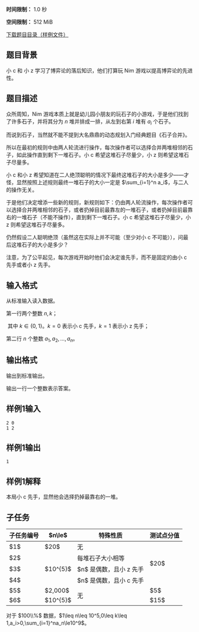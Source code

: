 


**时间限制：** 1.0 秒 


**空间限制：** 512 MiB

[下载题目目录（样例文件）](examples/CSP202203-5.zip)




## 题目背景

小 c 和 小 z 学习了博弈论的落后知识，他们打算玩 Nim 游戏以提高博弈论的先进性。

## 题目描述

众所周知，Nim 游戏本质上就是幼儿园小朋友的玩石子的小游戏，于是他们找到了许多石子，并将其分为 $n$ 堆并排成一排，从左到右第 $i$ 堆有 $a_i$ 个石子。

而说到石子，当然就不能不提到大名鼎鼎的动态规划入门经典题目《石子合并》。

所以在最初的规则中由两人轮流进行操作，每次操作者可以选择合并两堆相邻的石子，如此操作直到剩下一堆石子。小 c 希望这堆石子尽量少，小 z 则希望这堆石子尽量多。

小 c 和小 z 希望知道在二人绝顶聪明的情况下最终这堆石子的大小是多少——才怪，显然按照上述规则最终一堆石子的大小一定是 $\sum_{i=1}^n a_i$，与二人的操作无关。

于是他们决定增添一些新的规则，新规则如下：仍由两人轮流操作，每次操作者可以选择合并两堆相邻的石子，或者扔掉目前最靠左的一堆石子，或者扔掉目前最靠右的一堆石子（不能不操作），直到剩下一堆石子。小 c 希望这堆石子尽量少，小 z 则希望这堆石子尽量多。

仍然假设二人聪明绝顶（虽然这在实际上并不可能（至少对小 c 不可能）），问最后这堆石子的大小是多少？

注意，为了公平起见，每次游戏开始时他们会决定谁先手，而不是固定的由小 c 先手或者小 z 先手。

## 输入格式

从标准输入读入数据。

第一行两个整数 $n,k$；

​	其中 $k\in\{0,1\}$。$k=0$ 表示小 c 先手，$k=1$ 表示小 z 先手；

第二行 $n$ 个整数 $a_1,a_2,\dots,a_n$。

## 输出格式

输出到标准输出。

输出一行一个整数表示答案。








## 样例1输入

```plain
2 0
1 2
```



## 样例1输出

```plain
1
```


## 样例1解释

本局小 c 先手，显然他会选择扔掉最靠右的一堆。

## 子任务

 
	


<table class="table table-bordered"><thead><tr><th rowspan="1">子任务编号</th><th rowspan="1">$n\le$</th><th rowspan="1">特殊性质</th><th rowspan="1">测试点分值</th></tr></thead><tbody><tr><td rowspan="1">$1$</td><td rowspan="1">$20$</td><td rowspan="1">无</td><td rowspan="4">$20$</td></tr><tr><td rowspan="1">$2$</td><td rowspan="3">$10^{5}$</td><td rowspan="1">每堆石子大小相等</td></tr><tr><td rowspan="1">$3$</td><td rowspan="1">$n$ 是偶数，且小 z 先手</td></tr><tr><td rowspan="1">$4$</td><td rowspan="1">$n$ 是偶数，且小 c 先手</td></tr><tr><td rowspan="1">$5$</td><td rowspan="1">$2,000$</td><td rowspan="2">无</td><td rowspan="1">$5$</td></tr><tr><td rowspan="1">$6$</td><td rowspan="1">$10^{5}$</td><td rowspan="1">$15$</td></tr></tbody></table> 

对于 $100\\%$ 数据，$1\leq n\leq 10^5,0\leq k\leq 1,a_i>0,\sum_{i=1}^na_n\le10^9$。